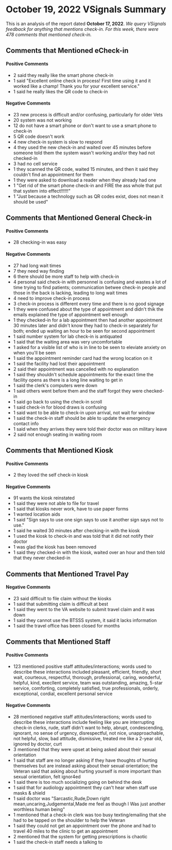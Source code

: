 # October 19, 2022 VSignals Summary

This is an analysis of the report dated **October 17, 2022**. *We query VSignals feedback for anything that mentions check-in. For this week, there were 478 comments that mentioned check-in.*

##  Comments that Mentioned eCheck-in

#### Positive Comments
- 2 said they really like the smart phone check-in
- 1 said "Excellent online check in process! First time using it and it worked like a champ! Thank you for your excellent service."
- 1 said he really likes the QR code to check-in

#### Negative Comments
-  23 new process is difficult and/or confusing, particularly for older Vets
-  20 system was not working 
-  12 do not have a smart phone or don't want to use a smart phone to check-in
-  5 QR code doesn't work
-  4 new check-in system is slow to respond        
-  4 they used the new check-in and waited over 45 minutes before someone told them the system wasn't working and/or they had not checked-in 
-  3 had no cell service        
-  1 they scanned the QR code, waited 15 minutes, and then it said they couldn't find an appointment for them
-  1 they were asked to download a reader when they already had one
-  1 "Get rid of the smart phone check-in and FIRE the ass whole that put that system into effect!!!!!!"
-  1 "Just because a technology such as QR codes exist, does not mean it should be used"                      

##  Comments that Mentioned General Check-in

#### Positive Comments
- 28 checking-in was easy 
    
#### Negative Comments
- 27 had long wait times
- 7 they need way finding
- 6 there should be more staff to help with check-in
- 4 personal said check-in with personnel is confusing and wastes a lot of time trying to find patients; communication betwee check-in people and those in the back is lacking, leading to long wait times
- 4 need to improve check-in process
- 3 check-in process is different every time and there is no good signage
- 1 they were confused about the type of appointment and didn't thik the emails explained the type of appointment well enough
- 1 they checked-in for a lab appointment then had another appointment 30 minutes later and didn't know they had to check-in separately for both; ended up waiting an hour to be seen for second appointment
- 1 said number system for lab check-in is antiquated
- 1 said that the waiting area was very uncomfortable
- 1 asked for a visible list of who is in line to be seen to eleviate anxiety on when you'll be seen
- 1 said the appointment reminder card had the wrong location on it
- 1 said the facility had lost their appointment
- 2 said their appointment was cancelled with no explanation
- 1 said they shouldn't schedule appointments for the exact time the facility opens as there is a long line waiting to get in
- 1 said the clerk's computers were down
- 1 said others went before them and the staff forgot they were checked-in
- 1 said go back to using the check-in scroll
- 1 said check-in for blood draws is confusing
- 1 said want to be able to check-in upon arrival, not wait for window
- 1 said the check-in staff should be able to update the emergency contact info
- 1 said when they arrives they were told their doctor was on military leave
- 2 said not enough seating in waiting room
            
##  Comments that Mentioned Kiosk

#### Positive Comments
- 2 they loved the self check-in kiosk

#### Negative Comments
-  91 wants the kiosk reinstated
-  1 said they were not able to file for travel
-  1 said that kiosks never work, have to use paper forms
-  1 wanted location aids
-  1 said "Sign says to use one sign says to use it another sign says not to use."
-  1 said he waited 30 minutes after checking-in with the kiosk
-  1 used the kiosk to check-in and was told that it did not notify their doctor
-  1 was glad the kiosk has been removed
-  1 said they checked-in with the kiosk, waited over an hour and then told that they never checked-in

##  Comments that Mentioned Travel Pay

#### Negative Comments
-  23 said difficult to file claim without the kiosks
-  1 said that submitting claim is difficult at best
-  1 said they went to the VA website to submit travel claim and it was down  
-  1 said they cannot use the BTSSS system, it said it lacks information
-  1 said the travel office has been closed for months

##  Comments that Mentioned Staff

#### Positive Comments
-  123 mentioned positive staff attitudes/interactions; words used to describe these interactions included pleasant, efficient, friendly, short wait, courteous, respectful, thorough, professional, caring, wonderful, helpful, kind, execllent service, team was outstanding, amazing, 5-star service, comforting, completely satisfied, true professionals, orderly, exceptional, cordial, excellent personal service

#### Negative Comments
 -  28 mentioned negative staff attitudes/interactions; words used to describe these interactions include feeling like you are interrupting check-in clerks, rude, staff didn't want to help, abrupt, condescending, ignorant, no sense of urgency, disrespectful, not nice, unapproachable, not helpful, slow, bad attitude, dismissive, treated me like a 2-year old, ignored by doctor, curt
-  3 mentioned that they were upset at being asked about their sexual orientation
-  1 said that staff are no longer asking if they have thoughts of hurting themselves but are instead asking about their sexual orientation; the Veteran said that asking about hurting yourself is more important than sexual orientation, felt ignor4ed
-  1 said there is too much socializing going on behind the desk
 -  1 said that for audiology appointment they can't hear when staff use masks & shield
 -  1 said doctor was "Sarcastic,Rude,Down right mean,uncaring,Judgemental,Made me feel as though I Was just another worthless human being"
 -  1 mentioned that a check-in clerk was too busy texting/emailing that she had to be tapped on the shoulder to help the Veteran
 -  1 said they could not get an appointment over the phone and had to travel 40 miles to the clinic to get an appointment
 -  2 mentioned that the system for getting prescriptions is chaotic
 -  1 said the check-in staff needs a talking to

